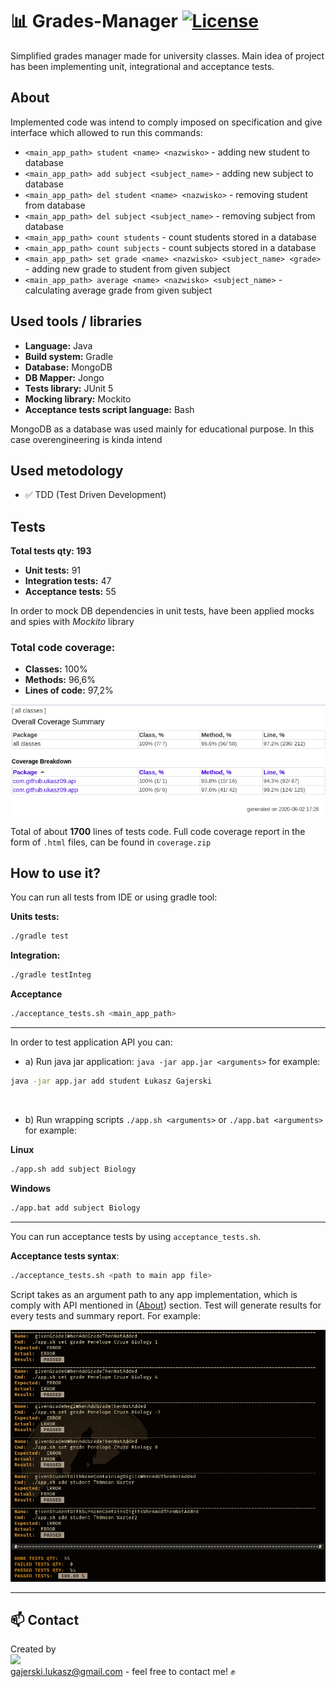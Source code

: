 # :bar_chart: Grades-Manager [![License](https://img.shields.io/badge/licence-MIT-blue)](https://choosealicense.com/licenses/mit/)

Simplified grades manager made for university classes. Main idea of project has been implementing unit, integrational and acceptance tests.

## About

Implemented code was intend to comply imposed on specification and give interface which allowed to run this commands:

- `<main_app_path> student <name> <nazwisko>` - adding new student to database  
- `<main_app_path> add subject <subject_name>` - adding new subject to database
- `<main_app_path> del student <name> <nazwisko>` - removing student from database 
- `<main_app_path> del subject <subject_name>` - removing subject from database 
- `<main_app_path> count students` - count students stored in a database  
- `<main_app_path> count subjects` - count subjects stored in a database
- `<main_app_path> set grade <name> <nazwisko> <subject_name> <grade>` - adding new grade to student from given subject
- `<main_app_path> average <name> <nazwisko> <subject_name>` - calculating average grade from given subject 

## Used tools / libraries

- **Language:** Java
- **Build system:** Gradle
- **Database:** MongoDB
- **DB Mapper:** Jongo
- **Tests library:** JUnit 5 
- **Mocking library:** Mockito
- **Acceptance tests script language:** Bash 

MongoDB as a database was used mainly for educational purpose. In this case overengineering is kinda intend

## Used metodology

- ✅ TDD (Test Driven Development)

## Tests

**Total tests qty: 193**

- **Unit tests:** 91
- **Integration tests:** 47
- **Acceptance tests:** 55

In order to mock DB dependencies in unit tests, have been applied mocks and spies with *Mockito* library


### **Total code coverage:**
- **Classes:** 100%
- **Methods:** 96,6%
- **Lines of code:** 97,2%

![coverage](/readme_images/coverage.png)

Total of about **1700** lines of tests code. Full code coverage report in the form of `.html` files, can be found in `coverage.zip`

## How to use it?

You can run all tests from IDE or using gradle tool: 

**Units tests:** 
```bash
./gradle test
```
**Integration:** 
```bash
./gradle testInteg
```
**Acceptance**
```bash
./acceptance_tests.sh <main_app_path>
```
___
In order to test application API you can:
- a) Run java jar application: `java -jar app.jar <arguments>` for example:

```bash
java -jar app.jar add student Łukasz Gajerski
```
</br>

- b) Run wrapping scripts `./app.sh <arguments>` or `./app.bat <arguments>` for example:

**Linux**
```bash
./app.sh add subject Biology
```

**Windows**
```cmd
./app.bat add subject Biology
```

___
You can run acceptance tests by using `acceptance_tests.sh`. 

**Acceptance tests syntax**: 
```bash
./acceptance_tests.sh <path to main app file>
```

Script takes as an argument path to any app implementation, which is comply with API mentioned in ([About](https://github.com/Ukasz09/Grades-Manager#about)) section. Test will generate results for every tests and summary report. For example:

![acceptance_tests](/readme_images/acceptance_summary.png)

___
## 📫 Contact 
Created by <br/>
<a href="https://github.com/Ukasz09" target="_blank"><img src="https://avatars0.githubusercontent.com/u/44710226?s=460&v=4"  width="100px;"></a>
<br/> gajerski.lukasz@gmail.com - feel free to contact me! ✊

